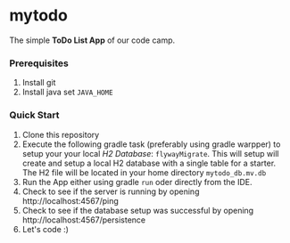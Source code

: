 # mytodo
The simple **ToDo List App** of our code camp.

### Prerequisites
1. Install git
1. Install java set `JAVA_HOME`


### Quick Start
1. Clone this repository
1. Execute the following gradle task (preferably using gradle warpper) to setup your your local *H2 Database*: `flywayMigrate`. This will setup will create and setup a local H2 database with a single table for a starter. The H2 file will be located in your home directory `mytodo_db.mv.db`
1. Run the App either using gradle `run` oder directly from the IDE.
1. Check to see if the server is running by opening http://localhost:4567/ping
1. Check to see if the database setup was successful by opening http://localhost:4567/persistence
6. Let's code :)
